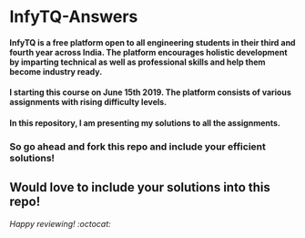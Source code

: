 # InfyTQ-Answers
#### InfyTQ is a free platform open to all engineering students in their third and fourth year across India. The platform encourages holistic development by imparting technical as well as professional skills and help them become industry ready.
#### I starting this course on June 15th 2019. The platform consists of various assignments with rising difficulty levels. 
#### In this repository, I am presenting my solutions to all the assignments. 
### So go ahead and fork this repo and include your efficient solutions! 
## Would love to include your solutions into this repo! 
_Happy reviewing! :octocat:_
